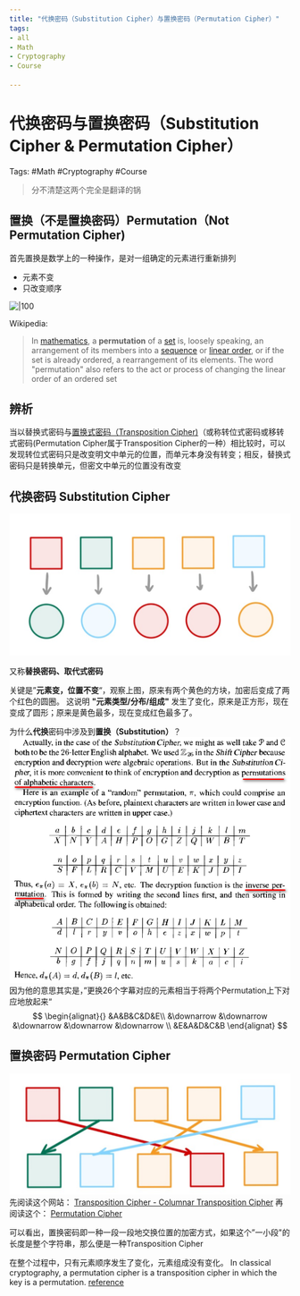```yaml
---
title: "代换密码（Substitution Cipher）与置换密码（Permutation Cipher）"
tags:
- all
- Math
- Cryptography
- Course

---
```

# 代换密码与置换密码（Substitution Cipher & Permutation Cipher）

Tags: #Math #Cryptography  #Course

> 分不清楚这两个完全是翻译的锅

## 置换（不是置换密码）Permutation（Not Permutation Cipher)

首先置换是数学上的一种操作，是对一组确定的元素进行重新排列

- 元素不变
- 只改变顺序

![|100](https://upload.wikimedia.org/wikipedia/commons/thumb/4/4c/Permutations_RGB.svg/220px-Permutations_RGB.svg.png)

Wikipedia:
> In [mathematics](https://en.wikipedia.org/wiki/Mathematics "Mathematics"), a **permutation** of a [set](https://en.wikipedia.org/wiki/Set_(mathematics) "Set (mathematics)") is, loosely speaking, an arrangement of its members into a [sequence](https://en.wikipedia.org/wiki/Sequence "Sequence") or [linear order](https://en.wikipedia.org/wiki/Linear_order "Linear order"), or if the set is already ordered, a rearrangement of its elements. The word "permutation" also refers to the act or process of changing the linear order of an ordered set

## 辨析

当以替换式密码与[置换式密码（Transposition Cipher)](https://zh.wikipedia.org/w/index.php?title=%E7%BD%AE%E6%8F%9B%E5%BC%8F%E5%AF%86%E7%A2%BC&action=edit&redlink=1)（或称转位式密码或移转式密码(Permutation Cipher属于Transposition Cipher的一种）相比较时，可以发现转位式密码只是改变明文中单元的位置，而单元本身没有转变；相反，替换式密码只是转换单元，但密文中单元的位置没有改变

## 代换密码 Substitution Cipher

![500](notes/2021/2021.6/assets/img_2022-10-15.png)

又称**替换密码、取代式密码**

关键是”**元素变，位置不变**“，观察上图，原来有两个黄色的方块，加密后变成了两个红色的圆圈。
这说明 **"元素类型/分布/组成"** 发生了变化，原来是正方形，现在变成了圆形；原来是黄色最多，现在变成红色最多了。

为什么**代换**密码中涉及到**置换（Substitution）**？
![](notes/2021/2021.6/assets/img_2022-10-15-1.png)
因为他的意思其实是，”更换26个字幕对应的元素相当于将两个Permutation上下对应地放起来“
$$
\begin{alignat}{}
&A&B&C&D&E\\
&\downarrow
&\downarrow
&\downarrow
&\downarrow
&\downarrow
\\
&E&A&D&C&B
\end{alignat}
$$

## 置换密码 Permutation Cipher

![](notes/2021/2021.6/assets/img_2022-10-15-2.png)
先阅读这个网站：
[Transposition Cipher - Columnar Transposition Cipher](https://crypto.interactive-maths.com/columnar-transposition-cipher.html)
再阅读这个：
[Permutation Cipher](https://crypto.interactive-maths.com/permutation-cipher.html)

可以看出，置换密码即一种一段一段地交换位置的加密方式，如果这个”一小段"的长度是整个字符串，那么便是一种Transposition Cipher

在整个过程中，只有元素顺序发生了变化，元素组成没有变化。
In classical cryptography, a permutation cipher is a transposition cipher in which the key is a permutation.
[reference](https://en.wikibooks.org/wiki/Cryptography/Permutation_cipher)
